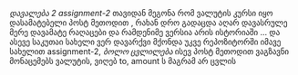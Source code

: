 *დავალება 2* *assignment-2*
თავიდან მეგონა რომ ვალუტის კურსი იყო დასამატებელი  პოსტ მეთოდით ,
 რახან დრო  გადაცდა აღარ დავასრულე მერე დავამატე რაღაცები და რამდენიმე ვერსია არის ისტორიაში ... 
და ასევე საკუთაი სახელი ვერ დავარქვი მქონდა უკვე რეპოზიტორში იმავე სახელით assignment-2,
*ბოლო ცვლილება*
ისევ პოსტ მეთოდით ვაგზავნი მონაცემებს ვალუტის, ვიღებ to, amount ს მაგრამ არ ცვლის

